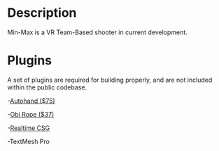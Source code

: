 # Description
Min-Max is a VR Team-Based shooter in current development.

# Plugins
A set of plugins are required for building properly, and are not included within the public codebase.

-[Autohand ($75)](https://assetstore.unity.com/packages/tools/game-toolkits/auto-hand-vr-physics-interaction-165323)

-[Obi Rope ($37)](https://assetstore.unity.com/packages/tools/physics/obi-rope-55579)

-[Realtime CSG](https://assetstore.unity.com/packages/tools/modeling/realtime-csg-69542)

-TextMesh Pro
